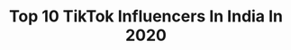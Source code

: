 ---
title: Top 10 TikTok Influencers In India In 2020
description: >-
  Find top TikTok influencers in India in 2020. Most popular hashtags: #thanksmaa #teri #duet #tiktoktraditions.
platform: TikTok
profiles:
  - username: "simmylanda"
    fullname: >-
      Simmy Landa
    location: "India"
    followers: 705564
    engagement: 3149
    commentsToLikes: 0.108805
    id: ck8p11c7yjawj0j786h3ahqx6
    verified: true
    hashtags: "#foryoupage, #trend, #hairhack, #stuckabroad"
  - username: "raj.hrishav"
    fullname: >-
      Hrishav raj
    location: "India"
    followers: 114145
    engagement: 2806
    commentsToLikes: 0.081529
    id: ck9kco4jcqe4o0j78wtsu4oxg
    verified: false
    hashtags: "#viralvideo"
  - username: "official_gursewaklikhari"
    fullname: >-
      👑Gursewaklikhari👑
    location: "India"
    followers: 324533
    engagement: 2293
    commentsToLikes: 0.027123
    id: ck8tt788grqsm0j78r7kup0ln
    verified: false
    hashtags: "#foryou, #duet"
  - username: "mg_gaurav"
    fullname: >-
      लोगों का काम है कहना
    location: "India"
    followers: 11494
    engagement: 8748
    commentsToLikes: 0.131831
    id: ckaiklcqijyke0i78a40m3k40
    verified: false
    hashtags: "#fyp, #thanksmaa, #2ofme"
  - username: "satishsharma5555"
    fullname: >-
      Satish
    location: "India"
    followers: 3321
    engagement: 8112
    commentsToLikes: 0.446719
    id: cka9p8ksd6l6l0i78ne88hb30
    verified: false
    hashtags: ""
  - username: "sayyedrahman134"
    fullname: >-
      seyyad rahman
    location: "India"
    followers: 3310
    engagement: 7956
    commentsToLikes: 0.257808
    id: cka8j3dbti68a0i781pb0muve
    verified: false
    hashtags: "#tiktoktraditions, #duet, #lifebuoykarona"
  - username: "ravinderkaur589"
    fullname: >-
      Ravindar kaur
    location: "India"
    followers: 3147
    engagement: 7884
    commentsToLikes: 0.094676
    id: cka9qonbs8acs0i78lv4pzzjr
    verified: false
    hashtags: "#sparklingmemories, #tiktokdiwa, #memoriesbringback, #photomagic"
  - username: "anuragshukla3429"
    fullname: >-
      mr.Anurag Shukla
    location: "India"
    followers: 12560
    engagement: 7714
    commentsToLikes: 0.078376
    id: ckad897dk7tnj0i78zl9yfeqc
    verified: false
    hashtags: "#thanksmaa, #lipsing, #acting, #lipsinc"
  - username: "p.s231"
    fullname: >-
      aashi
    location: "India"
    followers: 4890
    engagement: 7463
    commentsToLikes: 0.146364
    id: ckail7a5umvkv0i783b6jc5en
    verified: false
    hashtags: "#rajsthan, #tik, #fantasyeyes, #my"
  - username: "aaroholic_girl"
    fullname: >-
      Aarohi Sharma
    location: "India"
    followers: 6218
    engagement: 7233
    commentsToLikes: 0.079919
    id: ckae9kuwaramu0i78flmg18ms
    verified: false
    hashtags: "#dhankhar, #funny, #tujhe, #bollywood"
cities:
  - name: Mumbai
    link: /tiktok/india/mumbai
  - name: New Delhi
    link: /tiktok/india/new-delhi
---